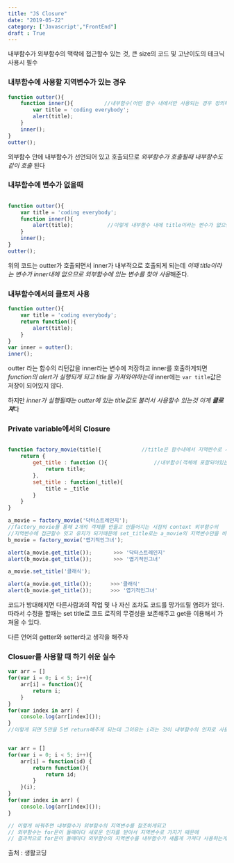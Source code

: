 ```yaml
---
title: "JS Closure"
date: "2019-05-22"
category: ['Javascript',"FrontEnd"]
draft : True
---
```



내부함수가 외부함수의 맥락에 접근할수 있는 것,
큰 size의 코드 및 고난이도의 테크닉 사용시 필수


### 내부함수에 사용할 지역변수가 있는 경우

```javascript
function outter(){
    function inner(){          //내부함수(어떤 함수 내에서만 사용되는 경우 정의해준다)
        var title = 'coding everybody';
        alert(title);
    }
    inner();
}
outter();
```
외부함수 안에 내부함수가 선언되어 있고 호출되므로
*외부함수가 호출될때 내부함수도 같이 호출* 된다



### 내부함수에 변수가 없을때
 
```javascript

function outter(){
    var title = 'coding everybody';
    function inner(){     
        alert(title);           //이렇게 내부함수 내에 title이라는 변수가 없으면 외부함수내에서 title이라는 지역변수를 찾아서 사용한다.
    }
    inner();
}
outter();
```

위의 코드는 outter가 호출되면서 inner가 내부적으로 호출되게 되는데 
*이때 title이라는 변수가 inner내에 없으므로 외부함수에 있는 변수를 찾아 사용*해준다.





### 내부함수에서의 클로저 사용
```javascript
function outter(){
    var title = 'coding everybody';
    return function(){     
        alert(title);
    }
}
var inner = outter();
inner();
```

outter 라는 함수의 리턴값을 inner라는 변수에 저장하고
inner를 호출하게되면 *function의 alert가 실행되게 되고 title을 가져와야하는데*
inner에는 `var title`값은 저장이 되어있지 않다.

하지만 *inner가 실행될때는 outter에 있는 title값도 불러서 사용할수 있는것 이게 **클로져***다



### Private variable에서의 Closure

```javascript

function factory_movie(title){             //title은 함수내에서 지역변수로 사용된다
    return {
        get_title : function (){               //내부함수(객체에 포함되어있는)
            return title;
        },
        set_title : function(_title){
            title = _title
        }
    }
}

a_movie = factory_movie('닥터스트레인지');   
//factory_movie를 통해 2개의 객체를 만들고 만들어지는 시점의 context 외부함수의
//지역변수에 접근할수 잇고 유지가 되기때문에 set_title로는 a_movie의 지역변수만을 바꾼다 따라서 안전하게 할수있다
b_movie = factory_movie('엽기적인그녀');

alert(a_movie.get_title());       >>> '닥터스트레인지'
alert(b_movie.get_title());       >>> '엽기적인그녀'

a_movie.set_title('클래식');

alert(a_movie.get_title());      >>>'클래식'
alert(b_movie.get_title());      >>> '엽기적인그녀'
```

코드가 방대해지면 다른사람과의 작업 및 나 자신 조차도 코드를 망가뜨릴 염려가 있다.
따라서 수정을 할때는 set title로 코드 로직의 무결성을 보존해주고 get을 이용해서 가져올 수 있다.

다른 언어의 getter와 setter라고 생각을 해주자



### Closuer를 사용할 때 하기 쉬운 실수

```javascript
var arr = []
for(var i = 0; i < 5; i++){
    arr[i] = function(){
        return i;
    }
}
for(var index in arr) {
    console.log(arr[index]());
}
//이렇게 되면 5만을 5번 return해주게 되는데 그이유는 i라는 것이 내부함수의 인자로 사용되기때문이다


var arr = []
for(var i = 0; i < 5; i++){
    arr[i] = function(id) {
        return function(){
            return id;
        }
    }(i);
}
for(var index in arr) {
    console.log(arr[index]());
}

// 이렇게 바꿔주면 내부함수가 외부함수의 지역변수를 참조하게되고
// 외부함수는 for문이 돌때마다 새로운 인자를 받아서 지역변수로 가지기 때문에
// 결과적으로 for문이 돌때마다 외부함수의 지역변수를 내부함수가 새롭게 가져다 사용하는게 된다.
```
출처 : 생활코딩